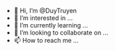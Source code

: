 - 👋 Hi, I’m @DuyTruyen
- 👀 I’m interested in ...
- 🌱 I’m currently learning ...
- 💞️ I’m looking to collaborate on ...
- 📫 How to reach me ...

<!---
DuyTruyen/DuyTruyen is a ✨ special ✨ repository because its `README.md` (this file) appears on your GitHub profile.
You can click the Preview link to take a look at your changes.
--->
